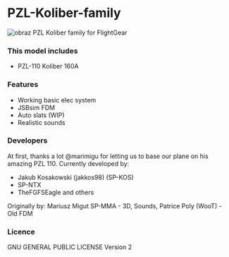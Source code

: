 # PZL-Koliber-family
![obraz](https://user-images.githubusercontent.com/72032903/190264836-66ec08f8-5351-4bb5-bd48-a179c9de8aa5.png)
PZL Koliber family for FlightGear

### This model includes
- PZL-110 Koliber 160A

### Features
- Working basic elec system
- JSBsim FDM
- Auto slats (WIP)
- Realistic sounds

### Developers
At first, thanks a lot @marimigu for letting us to base our plane on his amazing PZL 110.
Currently developed by:
- Jakub Kosakowski (jakkos98) (SP-KOS)
- SP-NTX
- TheFGFSEagle
and others

Originally by: Mariusz Migut SP-MMA - 3D, Sounds, Patrice Poly (WooT) - Old FDM

### Licence

GNU GENERAL PUBLIC LICENSE Version 2
